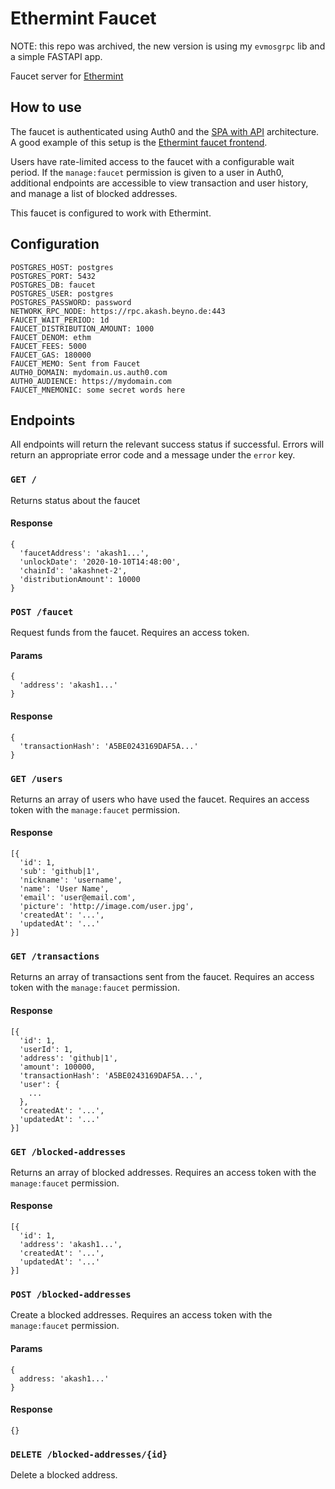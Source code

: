 # Ethermint Faucet

NOTE: this repo was archived, the new version is using my `evmosgrpc` lib and a simple FASTAPI app.

Faucet server for [Ethermint](https://ethermint.dev/)

## How to use

The faucet is authenticated using Auth0 and the 
[SPA with API](https://auth0.com/docs/architecture-scenarios/spa-api) architecture. 
A good example of this setup is the [Ethermint faucet frontend](https://github.com/hanchon-live/ethermint-faucet-frontend). 

Users have rate-limited access to the faucet with a configurable wait period. 
If the `manage:faucet` permission is given to a user in Auth0, additional 
endpoints are accessible to view transaction and user history, and manage
a list of blocked addresses.

This faucet is configured to work with Ethermint.

## Configuration

```
POSTGRES_HOST: postgres
POSTGRES_PORT: 5432
POSTGRES_DB: faucet
POSTGRES_USER: postgres
POSTGRES_PASSWORD: password
NETWORK_RPC_NODE: https://rpc.akash.beyno.de:443
FAUCET_WAIT_PERIOD: 1d
FAUCET_DISTRIBUTION_AMOUNT: 1000
FAUCET_DENOM: ethm
FAUCET_FEES: 5000
FAUCET_GAS: 180000
FAUCET_MEMO: Sent from Faucet
AUTH0_DOMAIN: mydomain.us.auth0.com
AUTH0_AUDIENCE: https://mydomain.com
FAUCET_MNEMONIC: some secret words here
```

## Endpoints

All endpoints will return the relevant success status if successful. Errors will
return an appropriate error code and a message under the `error` key.

### `GET /`

Returns status about the faucet

#### Response

```
{
  'faucetAddress': 'akash1...',
  'unlockDate': '2020-10-10T14:48:00',
  'chainId': 'akashnet-2',
  'distributionAmount': 10000
}
```

### `POST /faucet` 

Request funds from the faucet. Requires an access token.

#### Params

```
{
  'address': 'akash1...'
}
```

#### Response

```
{
  'transactionHash': 'A5BE0243169DAF5A...'
}
```

### `GET /users`

Returns an array of users who have used the faucet. Requires an access token with the 
`manage:faucet` permission.

#### Response

```
[{
  'id': 1,
  'sub': 'github|1',
  'nickname': 'username',
  'name': 'User Name',
  'email': 'user@email.com',
  'picture': 'http://image.com/user.jpg',
  'createdAt': '...',
  'updatedAt': '...'
}]
```

### `GET /transactions`

Returns an array of transactions sent from the faucet. Requires an access token with the 
`manage:faucet` permission.

#### Response

```
[{
  'id': 1,
  'userId': 1,
  'address': 'github|1',
  'amount': 100000,
  'transactionHash': 'A5BE0243169DAF5A...',
  'user': {
    ...
  },
  'createdAt': '...',
  'updatedAt': '...'
}]
```

### `GET /blocked-addresses`

Returns an array of blocked addresses. Requires an access token with the 
`manage:faucet` permission.

#### Response

```
[{
  'id': 1,
  'address': 'akash1...',
  'createdAt': '...',
  'updatedAt': '...'
}]
```

### `POST /blocked-addresses`

Create a blocked addresses. Requires an access token with the `manage:faucet` permission.

#### Params

```
{
  address: 'akash1...'
}
```

#### Response

```
{}
```

### `DELETE /blocked-addresses/{id}`

Delete a blocked address.
